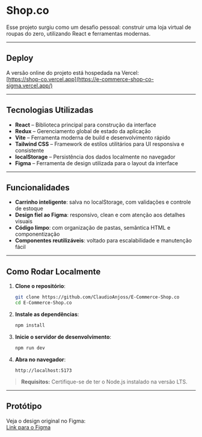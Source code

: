 # Shop.co

Esse projeto surgiu como um desafio pessoal: construir uma loja virtual de roupas do zero, utilizando React e ferramentas modernas.

---

## Deploy

<!-- Link direto para a aplicação publicada, facilitando testes e demonstrações -->
A versão online do projeto está hospedada na Vercel:  
[https://shop-co.vercel.app](https://e-commerce-shop-co-sigma.vercel.app/)

---

## Tecnologias Utilizadas

<!-- Lista de tecnologias aplicadas no desenvolvimento, mostrando o stack moderno e atualizado -->
- **React** – Biblioteca principal para construção da interface  
- **Redux** – Gerenciamento global de estado da aplicação  
- **Vite** – Ferramenta moderna de build e desenvolvimento rápido  
- **Tailwind CSS** – Framework de estilos utilitários para UI responsiva e consistente  
- **localStorage** – Persistência dos dados localmente no navegador  
- **Figma** – Ferramenta de design utilizada para o layout da interface

---

## Funcionalidades

<!-- Destaques das principais funções do projeto com foco na experiência do usuário e boas práticas -->
- **Carrinho inteligente**: salva no localStorage, com validações e controle de estoque  
- **Design fiel ao Figma**: responsivo, clean e com atenção aos detalhes visuais  
- **Código limpo**: com organização de pastas, semântica HTML e componentização  
- **Componentes reutilizáveis**: voltado para escalabilidade e manutenção fácil

---

## Como Rodar Localmente

<!-- Passo a passo para desenvolvedores iniciarem o projeto em sua máquina local -->

1. **Clone o repositório**:
   ```bash
   git clone https://github.com/ClaudioAnjoss/E-Commerce-Shop.co
   cd E-Commerce-Shop.co
   ```

2. **Instale as dependências**:
   ```bash
   npm install
   ```

3. **Inicie o servidor de desenvolvimento**:
   ```bash
   npm run dev
   ```

4. **Abra no navegador**:
   ```
   http://localhost:5173
   ```

> **Requisitos:** Certifique-se de ter o Node.js instalado na versão LTS.

---

## Protótipo

<!-- Link para o layout original do projeto, mostrando a fonte de inspiração visual -->
Veja o design original no Figma:  
[Link para o Figma](https://www.figma.com/design/lykFKqqEinEBWi9UDtnKjL/E-commerce-Website-Template--Freebie---Community-?t=wDH5aLJPSVrrDYSK-0)
